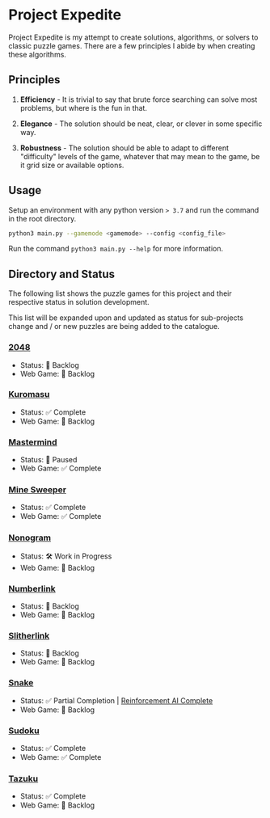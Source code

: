# Project Expedite

Project Expedite is my attempt to create solutions, algorithms, or solvers to classic puzzle games. There are a few principles I abide by when creating these algorithms.

## Principles

1. **Efficiency** - It is trivial to say that brute force searching can solve most problems, but where is the fun in that.

2. **Elegance** - The solution should be neat, clear, or clever in some specific way.

3. **Robustness** - The solution should be able to adapt to different "difficulty" levels of the game, whatever that may mean to the game, be it grid size or available options.

## Usage

Setup an environment with any python version `> 3.7` and run the command in the root directory.

```bash
python3 main.py --gamemode <gamemode> --config <config_file>
```

Run the command `python3 main.py --help` for more information.

## Directory and Status

The following list shows the puzzle games for this project and their respective status in solution development.

This list will be expanded upon and updated as status for sub-projects change and / or new puzzles are being added to the catalogue.

### <a href="docs/2048.md/">2048</a>

-   Status: 📒 Backlog
-   Web Game: 📒 Backlog

### <a href="docs/Kuromasu.md/">Kuromasu</a>

-   Status: ✅ Complete
-   Web Game: 📒 Backlog

### <a href="docs/Mastermind.md/">Mastermind</a>

-   Status: 🛑 Paused
-   Web Game: ✅ Complete

### <a href="docs/MineSweeper.md/">Mine Sweeper</a>

-   Status: ✅ Complete
-   Web Game: ✅ Complete

### <a href="docs/Nonogram.md/">Nonogram</a>

-   Status: 🛠️ Work in Progress
-   Web Game: 📒 Backlog

### <a href="docs/Numberlink.md/">Numberlink</a>

-   Status: 📒 Backlog
-   Web Game: 📒 Backlog

### <a href="docs/Slitherlink.md/">Slitherlink</a>

-   Status: 📒 Backlog
-   Web Game: 📒 Backlog

### <a href="docs/Snake.md/">Snake</a>

-   Status: ✅ Partial Completion | <a href="https://github.com/lochungtin/snakeAI">Reinforcement AI Complete</a>
-   Web Game: 📒 Backlog

### <a href="docs/Sudoku.md/">Sudoku</a>

-   Status: ✅ Complete
-   Web Game: ✅ Complete

### <a href="docs/Tazuku.md/">Tazuku</a>

-   Status: ✅ Complete
-   Web Game: 📒 Backlog
